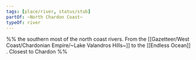 ```yaml
---
tags: [place/river, status/stub]
partOf: ~North Chardon Coast~
typeOf: river
---
```

%% the southern most of the north coast rivers. From the [[Gazetteer/West Coast/Chardonian Empire/~Lake Valandros Hills~]] to the [[Endless Ocean]] . Closest to Chardon %%
